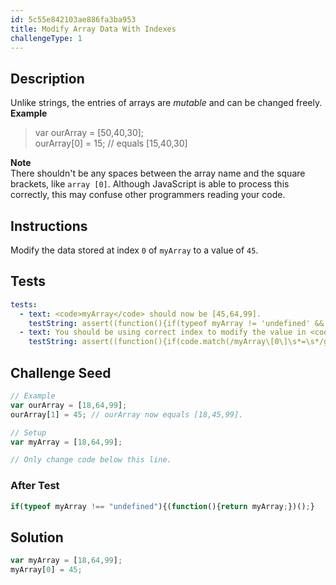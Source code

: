 ```yaml
---
id: 5c55e842103ae886fa3ba953
title: Modify Array Data With Indexes
challengeType: 1
---
```


## Description
<section id='description'>
Unlike strings, the entries of arrays are <dfn>mutable</dfn> and can be changed freely.
<strong>Example</strong>
<blockquote>var ourArray = [50,40,30];<br>ourArray[0] = 15; // equals [15,40,30]</blockquote>
<strong>Note</strong><br>There shouldn't be any spaces between the array name and the square brackets, like <code>array [0]</code>. Although JavaScript is able to process this correctly, this may confuse other programmers reading your code.
</section>

## Instructions
<section id='instructions'>
Modify the data stored at index <code>0</code> of <code>myArray</code> to a value of <code>45</code>.
</section>

## Tests
<section id='tests'>

```yml
tests:
  - text: <code>myArray</code> should now be [45,64,99].
    testString: assert((function(){if(typeof myArray != 'undefined' && myArray[0] == 45 && myArray[1] == 64 && myArray[2] == 99){return true;}else{return false;}})(), '<code>myArray</code> should now be [45,64,99].');
  - text: You should be using correct index to modify the value in <code>myArray</code>.
    testString: assert((function(){if(code.match(/myArray\[0\]\s*=\s*/g)){return true;}else{return false;}})(), 'You should be using correct index to modify the value in <code>myArray</code>.');

```

</section>

## Challenge Seed
<section id='challengeSeed'>

<div id='js-seed'>

```js
// Example
var ourArray = [18,64,99];
ourArray[1] = 45; // ourArray now equals [18,45,99].

// Setup
var myArray = [18,64,99];

// Only change code below this line.


```

</div>


### After Test
<div id='js-teardown'>

```js
if(typeof myArray !== "undefined"){(function(){return myArray;})();}
```

</div>

</section>

## Solution
<section id='solution'>


```js
var myArray = [18,64,99];
myArray[0] = 45;
```

</section>
